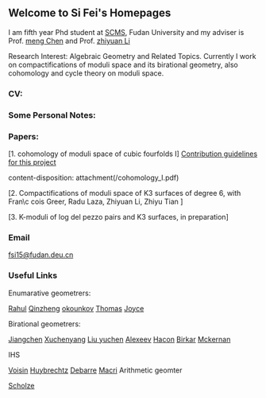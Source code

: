 ## Welcome to Si Fei's  Homepages

I am fifth year Phd student at [SCMS](http://www.scms.fudan.edu.cn/), Fudan University and my adviser is Prof. [meng Chen](http://homepage.fudan.edu.cn/mchen/) and Prof. [zhiyuan Li](http://homepage.fudan.edu.cn/zhiyuanli/?winzoom=1)

Research Interest: Algebraic Geometry and Related Topics. Currently I work on compactifications of moduli space and its birational geometry, also  cohomology and cycle theory on moduli space.

### CV:


### Some Personal Notes:


### Papers:
[1. cohomology of moduli space of cubic fourfolds I] [Contribution guidelines for this project](docs/cohomology_I.pdf)

content-disposition: attachment(/cohomology_I.pdf)

[2. Compactifications of moduli space of K3 surfaces of degree 6, with Fran\c cois Greer, Radu Laza, Zhiyuan Li, Zhiyu Tian ]

[3. K-moduli of log del pezzo pairs and K3 surfaces, in preparation]

### Email

fsi15@fudan.deu.cn

### Useful Links

Enumarative geometrers:

[Rahul](https://people.math.ethz.ch/~rahul/)
[Qinzheng](http://bicmr.pku.edu.cn/~qizheng/#)
[okounkov](http://www.math.columbia.edu/~okounkov/)
[Thomas](http://wwwf.imperial.ac.uk/~rpwt/)
[Joyce](http://people.maths.ox.ac.uk/joyce/)

Birational geometrers:

[Jiangchen](http://homepage.fudan.edu.cn/chenjiang/)
[Xuchenyang](https://web.math.princeton.edu/~chenyang/)
[Liu yuchen](https://web.math.princeton.edu/~yuchenl/)
[Alexeev](http://alpha.math.uga.edu/~valery/)
[Hacon](http://www.math.utah.edu/~hacon/)
[Birkar](https://www.dpmms.cam.ac.uk/~cb496/)
[Mckernan](http://www.math.ucsd.edu/~jmckerna/)

IHS 

[Voisin](https://webusers.imj-prg.fr/~claire.voisin/)
[Huybrechtz](http://www.math.uni-bonn.de/~huybrech/)
[Debarre](https://webusers.imj-prg.fr/olivier.debarre)
[Macri](https://www.imo.universite-paris-saclay.fr/~macri/)
Arithmetic geomter

[Scholze](http://www.math.uni-bonn.de/people/scholze/)

